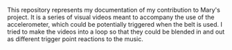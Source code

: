 This repository represents my documentation of my contribution to Mary's project. It is a series of visual videos meant to accompany the use of the accelerometer, which could be potentially triggered when the belt is used. I tried to make the videos into a loop so that they could be blended in and out as different trigger point reactions to the music.
